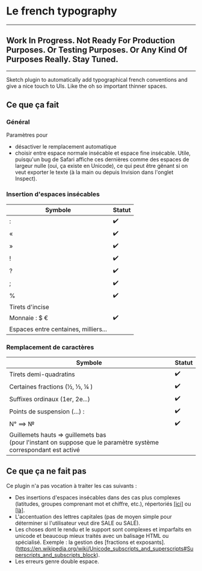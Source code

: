 # Le french typography

*****
## Work In Progress. Not Ready For Production Purposes. Or Testing Purposes. Or Any Kind Of Purposes Really. Stay Tuned. 
*****

Sketch plugin to automatically add typographical french conventions and give a nice touch to UIs. Like the oh so important thinner spaces.


## Ce que ça fait

### Général 

Paramètres pour 
* désactiver le remplacement automatique
* choisir entre espace normale insécable et espace fine insécable. Utile, puisqu'un bug de Safari affiche ces dernières comme des espaces de largeur nulle (oui, ça existe en Unicode), ce qui peut être gênant si on veut exporter le texte (à la main ou depuis Invision dans l'onglet Inspect).

### Insertion d'espaces insécables

| Symbole               | Statut |
| --------------------- | ------- |
| :                     |    ✔️   |
| «                     |    ✔️   |
| »                     |    ✔️ ️  |
| !                     |    ✔️   |
| ?                     |    ✔️   |
| ;                     |    ✔️   |
| %                     |    ✔️   |
| Tirets d'incise       |         |
| Monnaie :  $ €        |     ✔️    |
| Espaces entre centaines, milliers...              |         |



### Remplacement de caractères

| Symbole                      | Statut |
| ---------------------------- | ------ |
| Tirets demi-quadratins       |  ✔️    |
| Certaines fractions (½, ⅓, ¼ ) | ✔️   |
| Suffixes ordinaux (1er, 2e...)|  ✔️️   |
| Points de suspension (…) :   |   ✔️   |
| N° ==> №                     |    ✔️️️  |
| Guillemets hauts => guillemets bas<br />(pour l'instant on suppose que le paramètre système correspondant est activé                       |        |

## Ce que ça ne fait pas

Ce plugin n'a pas vocation à traiter les cas suivants :

* Des insertions d'espaces insécables dans des cas plus complexes (latitudes, groupes comprenant mot et chiffre, etc.), répertoriés [[ici]](https://www.btb.termiumplus.gc.ca/tpv2guides/guides/chroniq/index-fra.html?lang=fra&lettr=indx_autr8cDRJ-6fjpl0&page=9ouqyIer24Kc.html) ou [[là]](https://en.wikipedia.org/wiki/Wikipedia:Manual_of_Style#Non-breaking_spaces).
* L'accentuation des lettres capitales (pas de moyen simple pour déterminer si l'utilisateur veut dire SALE ou SALÉ).
* Les choses dont le rendu et le support sont complexes et imparfaits en unicode et beaucoup mieux traités avec un balisage HTML ou spécialisé. Exemple : la gestion des [fractions et exposants].(https://en.wikipedia.org/wiki/Unicode_subscripts_and_superscripts#Superscripts_and_subscripts_block).
* Les erreurs genre double espace.
